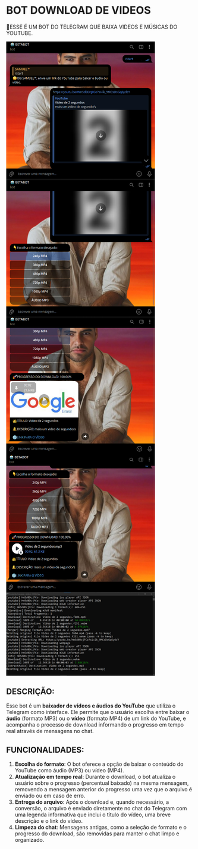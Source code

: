 # BOT DOWNLOAD DE VIDEOS
🤖ESSE É UM BOT DO TELEGRAM QUE BAIXA VIDEOS E MÚSICAS DO YOUTUBE.

<img src="./IMAGENS/FOTO_1.png" align="center" width="400"> <br>
<img src="./IMAGENS/FOTO_2.png" align="center" width="400"> <br>
<img src="./IMAGENS/FOTO_3.png" align="center" width="400"> <br>
<img src="./IMAGENS/FOTO_4.png" align="center" width="400"> <br>
<img src="./IMAGENS/FOTO_5.png" align="center" width="400"> <br>

## DESCRIÇÃO:
Esse bot é um **baixador de vídeos e áudios do YouTube** que utiliza o Telegram como interface. Ele permite que o usuário escolha entre baixar o **áudio** (formato MP3) ou o **vídeo** (formato MP4) de um link do YouTube, e acompanha o processo de download informando o progresso em tempo real através de mensagens no chat.

## FUNCIONALIDADES:
1. **Escolha do formato**: O bot oferece a opção de baixar o conteúdo do YouTube como áudio (MP3) ou vídeo (MP4).
2. **Atualização em tempo real**: Durante o download, o bot atualiza o usuário sobre o progresso (percentual baixado) na mesma mensagem, removendo a mensagem anterior do progresso uma vez que o arquivo é enviado ou em caso de erro.
3. **Entrega do arquivo**: Após o download e, quando necessário, a conversão, o arquivo é enviado diretamente no chat do Telegram com uma legenda informativa que inclui o título do vídeo, uma breve descrição e o link do vídeo.
4. **Limpeza do chat**: Mensagens antigas, como a seleção de formato e o progresso do download, são removidas para manter o chat limpo e organizado.

